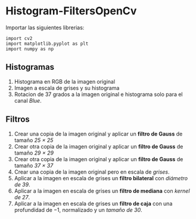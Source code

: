 # Histogram-FiltersOpenCv
Importar las siguientes librerias:
```
import cv2
import matplotlib.pyplot as plt
import numpy as np
```
## Histogramas
1. Histograma en RGB de la imagen original
2. Imagen a escala de grises y su histograma  
3. Rotacion de 37 grados a la imagen original e histograma solo para el canal *Blue*.

## Filtros
1. Crear una copia de la imagen original y aplicar un **filtro de Gauss** de tamaño *25 × 25*
2. Crear otra copia de la imagen original y aplicar un **filtro de Gauss** de tamaño *29 × 29*
3. Crear otra copia de la imagen original y aplicar un **filtro de Gauss** de tamaño *37 × 37*
4. Crear una copia de la imagen original pero en escala de *grises*.
5. Aplicar a la imagen en escala de grises un **filtro bilateral** con *diámetro de 39*.
6. Aplicar a la imagen en escala de grises un **filtro de mediana** con *kernel de 27*.
7. Aplicar a la imagen en escala de grises un **filtro de caja** con una profundidad de −1,
normalizado y un *tamaño de 30*.
